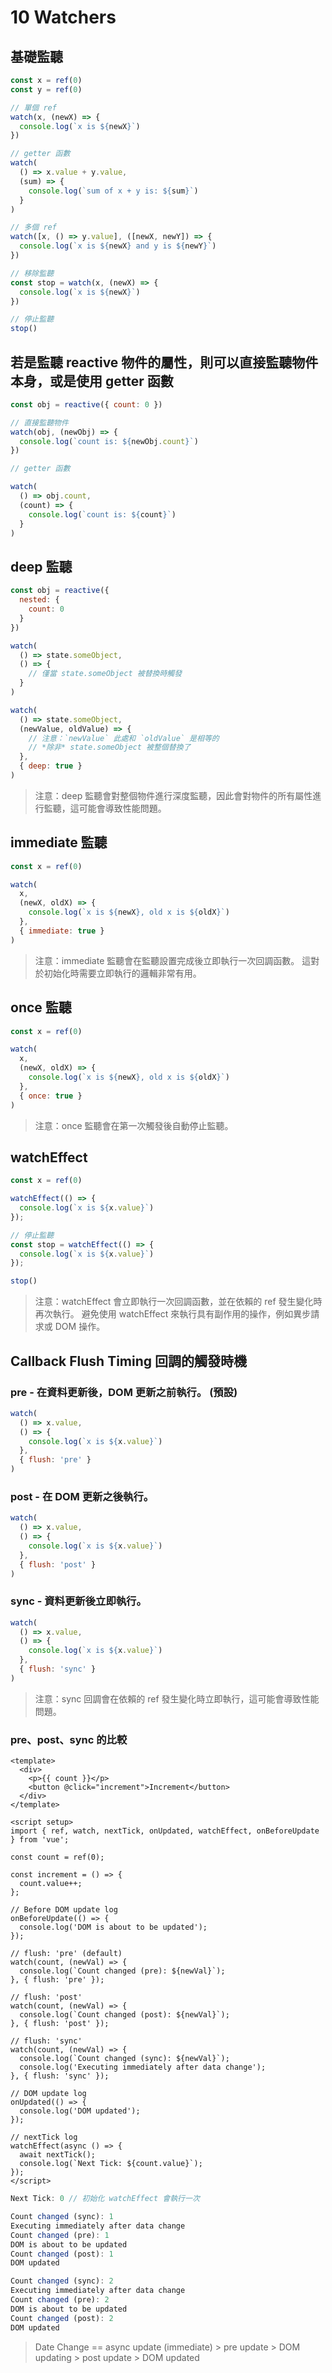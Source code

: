 # 10 Watchers

## 基礎監聽

```javascript
const x = ref(0)
const y = ref(0)

// 單個 ref
watch(x, (newX) => {
  console.log(`x is ${newX}`)
})

// getter 函數
watch(
  () => x.value + y.value,
  (sum) => {
    console.log(`sum of x + y is: ${sum}`)
  }
)

// 多個 ref
watch([x, () => y.value], ([newX, newY]) => {
  console.log(`x is ${newX} and y is ${newY}`)
})

// 移除監聽
const stop = watch(x, (newX) => {
  console.log(`x is ${newX}`)
})

// 停止監聽
stop()
```

## 若是監聽 reactive 物件的屬性，則可以直接監聽物件本身，或是使用 getter 函數

```javascript
const obj = reactive({ count: 0 })

// 直接監聽物件
watch(obj, (newObj) => {
  console.log(`count is: ${newObj.count}`)
})

// getter 函數

watch(
  () => obj.count,
  (count) => {
    console.log(`count is: ${count}`)
  }
)
```

## deep 監聽

```javascript
const obj = reactive({
  nested: {
    count: 0
  }
})

watch(
  () => state.someObject,
  () => {
    // 僅當 state.someObject 被替換時觸發
  }
)

watch(
  () => state.someObject,
  (newValue, oldValue) => {
    // 注意：`newValue` 此處和 `oldValue` 是相等的
    // *除非* state.someObject 被整個替換了
  },
  { deep: true }
)
```

> 注意：deep 監聽會對整個物件進行深度監聽，因此會對物件的所有屬性進行監聽，這可能會導致性能問題。

## immediate 監聽

```javascript
const x = ref(0)

watch(
  x,
  (newX, oldX) => {
    console.log(`x is ${newX}, old x is ${oldX}`)
  },
  { immediate: true }
)
```

> 注意：immediate 監聽會在監聽設置完成後立即執行一次回調函數。
> 這對於初始化時需要立即執行的邏輯非常有用。

## once 監聽

```javascript
const x = ref(0)

watch(
  x,
  (newX, oldX) => {
    console.log(`x is ${newX}, old x is ${oldX}`)
  },
  { once: true }
)
```

> 注意：once 監聽會在第一次觸發後自動停止監聽。

## watchEffect

```javascript
const x = ref(0)

watchEffect(() => {
  console.log(`x is ${x.value}`)
});

// 停止監聽
const stop = watchEffect(() => {
  console.log(`x is ${x.value}`)
});

stop()
```

> 注意：watchEffect 會立即執行一次回調函數，並在依賴的 ref 發生變化時再次執行。
> 避免使用 watchEffect 來執行具有副作用的操作，例如異步請求或 DOM 操作。

## Callback Flush Timing 回調的觸發時機

### pre - 在資料更新後，DOM 更新之前執行。 (預設)

```javascript
watch(
  () => x.value,
  () => {
    console.log(`x is ${x.value}`)
  },
  { flush: 'pre' }
)
```

### post - 在 DOM 更新之後執行。

```javascript
watch(
  () => x.value,
  () => {
    console.log(`x is ${x.value}`)
  },
  { flush: 'post' }
)
```

### sync - 資料更新後立即執行。

```javascript
watch(
  () => x.value,
  () => {
    console.log(`x is ${x.value}`)
  },
  { flush: 'sync' }
)
```

> 注意：sync 回調會在依賴的 ref 發生變化時立即執行，這可能會導致性能問題。

### pre、post、sync 的比較

```vue
<template>
  <div>
    <p>{{ count }}</p>
    <button @click="increment">Increment</button>
  </div>
</template>

<script setup>
import { ref, watch, nextTick, onUpdated, watchEffect, onBeforeUpdate } from 'vue';

const count = ref(0);

const increment = () => {
  count.value++;
};

// Before DOM update log
onBeforeUpdate(() => {
  console.log('DOM is about to be updated');
});

// flush: 'pre' (default)
watch(count, (newVal) => {
  console.log(`Count changed (pre): ${newVal}`);
}, { flush: 'pre' });

// flush: 'post'
watch(count, (newVal) => {
  console.log(`Count changed (post): ${newVal}`);
}, { flush: 'post' });

// flush: 'sync'
watch(count, (newVal) => {
  console.log(`Count changed (sync): ${newVal}`);
  console.log('Executing immediately after data change');
}, { flush: 'sync' });

// DOM update log
onUpdated(() => {
  console.log('DOM updated');
});

// nextTick log
watchEffect(async () => {
  await nextTick();
  console.log(`Next Tick: ${count.value}`);
});
</script>
```

```js
Next Tick: 0 // 初始化 watchEffect 會執行一次

Count changed (sync): 1
Executing immediately after data change
Count changed (pre): 1
DOM is about to be updated
Count changed (post): 1
DOM updated

Count changed (sync): 2
Executing immediately after data change
Count changed (pre): 2
DOM is about to be updated
Count changed (post): 2
DOM updated
```

> Date Change == async update (immediate) > pre update > DOM updating > post update > DOM updated